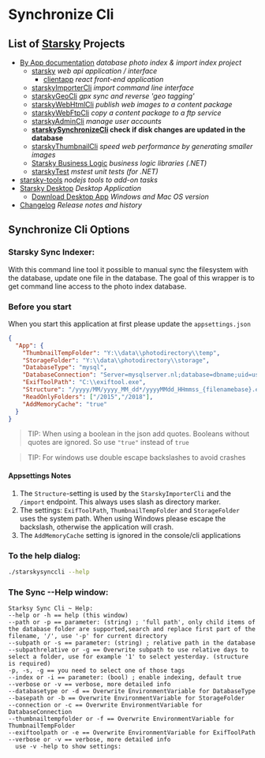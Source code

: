 # Synchronize Cli
## List of [Starsky](../../readme.md) Projects
 * [By App documentation](../../starsky/readme.md) _database photo index & import index project_
    * [starsky](../../starsky/starsky/readme.md) _web api application / interface_
      *  [clientapp](../../starsky/starsky/clientapp/readme.md) _react front-end application_
    * [starskyImporterCli](../../starsky/starskyimportercli/readme.md)  _import command line interface_
    * [starskyGeoCli](../../starsky/starskygeocli/readme.md)  _gpx sync and reverse 'geo tagging'_
    * [starskyWebHtmlCli](../../starsky/starskywebhtmlcli/readme.md)  _publish web images to a content package_
    * [starskyWebFtpCli](../../starsky/starskywebftpcli/readme.md)  _copy a content package to a ftp service_
    * [starskyAdminCli](../../starsky/starskyadmincli/readme.md)  _manage user accounts_
    * __[starskySynchronizeCli](../../starsky/starskysynchronizecli/readme.md)  check if disk changes are updated in the database__
    * [starskyThumbnailCli](../../starsky/starskythumbnailcli/readme.md)  _speed web performance by generating smaller images_
    * [Starsky Business Logic](../../starsky/starskybusinesslogic/readme.md) _business logic libraries (.NET)_
    * [starskyTest](../../starsky/starskytest/readme.md)  _mstest unit tests (for .NET)_
 * [starsky-tools](../../starsky-tools/readme.md) _nodejs tools to add-on tasks_
 * [Starsky Desktop](../../starskydesktop/readme.md) _Desktop Application_
    * [Download Desktop App](https://docs.qdraw.nl/download/) _Windows and Mac OS version_
 * [Changelog](../../history.md) _Release notes and history_

## Synchronize Cli Options

### Starsky Sync Indexer:
With this command line tool it possible to manual sync the filesystem with the database, update one file in the database. The goal of this wrapper is to get command line access to the photo index database.

### Before you start

When you start this application at first please update the `appsettings.json`

```json
{
  "App": {
    "ThumbnailTempFolder": "Y:\\data\\photodirectory\\temp",
    "StorageFolder": "Y:\\data\\photodirectory\\storage",
    "DatabaseType": "mysql",
    "DatabaseConnection": "Server=mysqlserver.nl;database=dbname;uid=username;pwd=password;",
    "ExifToolPath": "C:\\exiftool.exe",
    "Structure": "/yyyy/MM/yyyy_MM_dd*/yyyyMMdd_HHmmss_{filenamebase}.ext",
    "ReadOnlyFolders": ["/2015","/2018"],
    "AddMemoryCache": "true"
  }
}
```

>    TIP: When using a boolean in the json add quotes. Booleans without quotes are ignored. So use `"true"` instead of `true`

>   TIP: For windows use double escape backslashes to avoid crashes

#### Appsettings Notes
1.  The `Structure`-setting is used by the `StarskyImporterCli` and the `/import` endpoint. This always uses slash as directory marker.
2.  The settings: `ExifToolPath`, `ThumbnailTempFolder` and  `StorageFolder` uses the system path.
    When using Windows please escape the backslash, otherwise the application will crash.
3.  The `AddMemoryCache` setting is ignored in the console/cli applications


### To the help dialog:
```sh
./starskysynccli --help
```

### The Sync --Help window:
```
Starksy Sync Cli ~ Help:
--help or -h == help (this window)
--path or -p == parameter: (string) ; 'full path', only child items of the database folder are supported,search and replace first part of the filename, '/', use '-p' for current directory
--subpath or -s == parameter: (string) ; relative path in the database
--subpathrelative or -g == Overwrite subpath to use relative days to select a folder, use for example '1' to select yesterday. (structure is required)
-p, -s, -g == you need to select one of those tags
--index or -i == parameter: (bool) ; enable indexing, default true
--verbose or -v == verbose, more detailed info
--databasetype or -d == Overwrite EnvironmentVariable for DatabaseType
--basepath or -b == Overwrite EnvironmentVariable for StorageFolder
--connection or -c == Overwrite EnvironmentVariable for DatabaseConnection
--thumbnailtempfolder or -f == Overwrite EnvironmentVariable for ThumbnailTempFolder
--exiftoolpath or -e == Overwrite EnvironmentVariable for ExifToolPath
--verbose or -v == verbose, more detailed info
  use -v -help to show settings:
```

